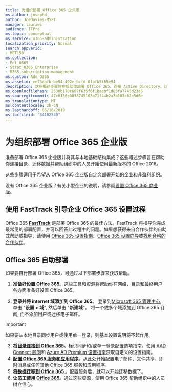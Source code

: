```yaml
---
title: 为组织部署 Office 365 企业版
ms.author: josephd
author: JoeDavies-MSFT
manager: laurawi
audience: ITPro
ms.topic: conceptual
ms.service: o365-administration
localization_priority: Normal
search.appverid:
- MET150
ms.collection:
- Ent_O365
- Strat_O365_Enterprise
- M365-subscription-management
ms.custom: Adm_O365
ms.assetid: ee73dafb-be54-492e-bcfd-0fbfb5f65e94
description: 这些概述步骤旨在帮助你部署 Office 365、连接 Active Directory、迁移数据以及帮助组织中的人员开始使用最新版本的 Office 2016。
ms.openlocfilehash: 2530b170c607f635f6f1baebf1d83fa7745d23a6
ms.sourcegitcommit: 47c6156c0038745103b71f44b2a3b103c62e5d6e
ms.translationtype: MT
ms.contentlocale: zh-CN
ms.lasthandoff: 05/16/2019
ms.locfileid: "34102540"
---
```

# <a name="deploy-office-365-enterprise-for-your-organization"></a>为组织部署 Office 365 企业版
准备部署 Office 365 企业版并将其与本地基础结构集成？这些概述步骤旨在帮助你连接目录、迁移数据并帮助组织中的人员开始使用最新版本的 Office 2016。
  
这些步骤适用于希望从 Office 365 企业版自定义部署开始的企业和[非盈利组织](https://go.microsoft.com/fwlink/?LinkId=627221)。 
  
没有 Office 365 企业版？有关小型企业的说明，请参阅[设置 Office 365 商业版](https://support.office.com/article/6a3a29a0-e616-4713-99d1-15eda62d04fa)。 
  
## <a name="guided-enterprise-office-365-setup-process-with-fasttrack"></a>使用 FastTrack 引导企业 Office 365 设置过程
Office 365 **[FastTrack](https://docs.microsoft.com/fasttrack)** 是部署 Office 365 的最佳方法。FastTrack 将指导你完成最常见的部署配置，并可以回答此过程中的问题。如果想获得来自合作伙伴的自助式帮助或指导，请使用 [Office 365 设置指南](https://support.office.com/article/Set-up-Office-365-for-business-6a3a29a0-e616-4713-99d1-15eda62d04fa)、[Office 365 设置向导](https://aka.ms/o365fasttrack)或[找到合格的合作伙伴](https://partnercenter.microsoft.com/en-us/pcv/search)。

## <a name="self-deployment-of-office-365"></a>Office 365 自助部署
如果要自行部署 Office 365，可通过以下部署步骤来获取帮助。

1. **[准备好设置 Office 365](get-your-organization-ready-for-office-365.md)**。这些工具和资源将帮助你在网络、目录和最终用户各方面准备好设置 Office 365。

2. **登录并将 internet 域添加到 Office 365**。 登录到[Microsoft 365 管理中心](https://portal.microsoft.com), 单击 "**设置 > 域**", 然后单击 "**新建域**"。 将一个或多个域添加到 Office 365 订阅, 而不添加用户或迁移电子邮件。 

>[!IMPORTANT] 
>如果要从本地目录同步用户或使用单一登录，则基本设置说明将不起作用。

3. **[将目录连接到 Office 365](about-office-365-identity.md)**。标识同步和/或单一登录配置选项指南。使用 [AAD Connect 顾问](https://aka.ms/aadconnectpwsync)和 [Azure AD Premium 设置指南](https://aka.ms/aadpguidance)获取自定义的设置指南。
4. **[配置 Office 365 服务和应用程序](configure-services-and-applications.md)**。从此处开始配置电子邮件、文件共享、即时消息或任何其他 Office 365 服务和应用程序。
5. **[将数据迁移到 Office 365 ](migrate-data-to-office-365.md)**。配置服务后，就可以开始迁移数据了。
6. **[让员工使用 Office 365](https://support.office.com/article/Get-started-with-Office-365-for-business-d6466f0d-5d13-464a-adcb-00906ae87029)**。通过这些资源，使用 Office 365 帮助组织中的人员树立信心。